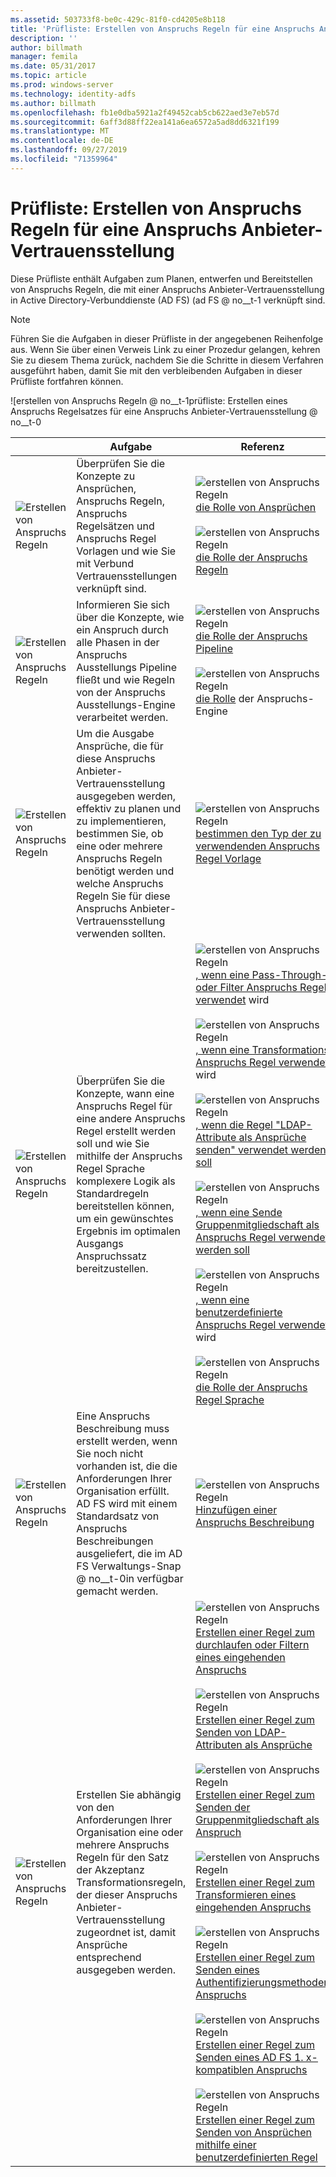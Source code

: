 ```yaml
---
ms.assetid: 503733f8-be0c-429c-81f0-cd4205e8b118
title: 'Prüfliste: Erstellen von Anspruchs Regeln für eine Anspruchs Anbieter-Vertrauensstellung'
description: ''
author: billmath
manager: femila
ms.date: 05/31/2017
ms.topic: article
ms.prod: windows-server
ms.technology: identity-adfs
ms.author: billmath
ms.openlocfilehash: fb1e0dba5921a2f49452cab5cb622aed3e7eb57d
ms.sourcegitcommit: 6aff3d88ff22ea141a6ea6572a5ad8dd6321f199
ms.translationtype: MT
ms.contentlocale: de-DE
ms.lasthandoff: 09/27/2019
ms.locfileid: "71359964"
---
```

# <a name="checklist-creating-claim-rules-for-a-claims-provider-trust"></a>Prüfliste: Erstellen von Anspruchs Regeln für eine Anspruchs Anbieter-Vertrauensstellung


Diese Prüfliste enthält Aufgaben zum Planen, entwerfen und Bereitstellen von Anspruchs Regeln, die mit einer Anspruchs Anbieter-Vertrauensstellung in Active Directory-Verbunddienste (AD FS) \(ad FS @ no__t-1 verknüpft sind.  
  
> [!NOTE]  
> Führen Sie die Aufgaben in dieser Prüfliste in der angegebenen Reihenfolge aus. Wenn Sie über einen Verweis Link zu einer Prozedur gelangen, kehren Sie zu diesem Thema zurück, nachdem Sie die Schritte in diesem Verfahren ausgeführt haben, damit Sie mit den verbleibenden Aufgaben in dieser Prüfliste fortfahren können.  
  
![erstellen von Anspruchs Regeln @ no__t-1prüfliste: Erstellen eines Anspruchs Regelsatzes für eine Anspruchs Anbieter-Vertrauensstellung @ no__t-0  
  
||Aufgabe|Referenz|  
|-|--------|-------------|  
|![Erstellen von Anspruchs Regeln](media/icon_checkboxo.gif)|Überprüfen Sie die Konzepte zu Ansprüchen, Anspruchs Regeln, Anspruchs Regelsätzen und Anspruchs Regel Vorlagen und wie Sie mit Verbund Vertrauensstellungen verknüpft sind.|![erstellen von Anspruchs Regeln](media/faa393df-4856-4431-9eda-4f4e5be72a90.gif)[die Rolle von Ansprüchen](../../ad-fs/technical-reference/The-Role-of-Claims.md)<br /><br />![erstellen von Anspruchs Regeln](media/faa393df-4856-4431-9eda-4f4e5be72a90.gif)[die Rolle der Anspruchs Regeln](../../ad-fs/technical-reference/The-Role-of-Claim-Rules.md)|  
|![Erstellen von Anspruchs Regeln](media/icon_checkboxo.gif)|Informieren Sie sich über die Konzepte, wie ein Anspruch durch alle Phasen in der Anspruchs Ausstellungs Pipeline fließt und wie Regeln von der Anspruchs Ausstellungs-Engine verarbeitet werden.|![erstellen von Anspruchs Regeln](media/faa393df-4856-4431-9eda-4f4e5be72a90.gif)[die Rolle der Anspruchs Pipeline](../../ad-fs/technical-reference/The-Role-of-the-Claims-Pipeline.md)<br /><br />![erstellen von Anspruchs Regeln](media/faa393df-4856-4431-9eda-4f4e5be72a90.gif)[die Rolle](../../ad-fs/technical-reference/The-Role-of-the-Claims-Engine.md) der Anspruchs-Engine|  
|![Erstellen von Anspruchs Regeln](media/icon_checkboxo.gif)|Um die Ausgabe Ansprüche, die für diese Anspruchs Anbieter-Vertrauensstellung ausgegeben werden, effektiv zu planen und zu implementieren, bestimmen Sie, ob eine oder mehrere Anspruchs Regeln benötigt werden und welche Anspruchs Regeln Sie für diese Anspruchs Anbieter-Vertrauensstellung verwenden sollten.|![erstellen von Anspruchs Regeln](media/faa393df-4856-4431-9eda-4f4e5be72a90.gif)[bestimmen den Typ der zu verwendenden Anspruchs Regel Vorlage](../../ad-fs/technical-reference/Determine-the-Type-of-Claim-Rule-Template-to-Use.md)|  
|![Erstellen von Anspruchs Regeln](media/icon_checkboxo.gif)|Überprüfen Sie die Konzepte, wann eine Anspruchs Regel für eine andere Anspruchs Regel erstellt werden soll und wie Sie mithilfe der Anspruchs Regel Sprache komplexere Logik als Standardregeln bereitstellen können, um ein gewünschtes Ergebnis im optimalen Ausgangs Anspruchssatz bereitzustellen.|![erstellen von Anspruchs Regeln](media/faa393df-4856-4431-9eda-4f4e5be72a90.gif)[, wenn eine Pass-Through-oder Filter Anspruchs Regel verwendet](../../ad-fs/technical-reference/When-to-Use-a-Pass-Through-or-Filter-Claim-Rule.md) wird<br /><br />![erstellen von Anspruchs Regeln](media/faa393df-4856-4431-9eda-4f4e5be72a90.gif)[, wenn eine Transformations Anspruchs Regel verwendet](../../ad-fs/technical-reference/When-to-Use-a-Transform-Claim-Rule.md) wird<br /><br />![erstellen von Anspruchs Regeln](media/faa393df-4856-4431-9eda-4f4e5be72a90.gif)[, wenn die Regel "LDAP-Attribute als Ansprüche senden" verwendet werden soll](../../ad-fs/technical-reference/When-to-Use-a-Send-LDAP-Attributes-as-Claims-Rule.md)<br /><br />![erstellen von Anspruchs Regeln](media/faa393df-4856-4431-9eda-4f4e5be72a90.gif)[, wenn eine Sende Gruppenmitgliedschaft als Anspruchs Regel verwendet werden soll](../../ad-fs/technical-reference/When-to-Use-a-Send-Group-Membership-as-a-Claim-Rule.md)<br /><br />![erstellen von Anspruchs Regeln](media/faa393df-4856-4431-9eda-4f4e5be72a90.gif)[, wenn eine benutzerdefinierte Anspruchs Regel verwendet](../../ad-fs/technical-reference/When-to-Use-a-Custom-Claim-Rule.md) wird<br /><br />![erstellen von Anspruchs Regeln](media/faa393df-4856-4431-9eda-4f4e5be72a90.gif)[die Rolle der Anspruchs Regel Sprache](../../ad-fs/technical-reference/The-Role-of-the-Claim-Rule-Language.md)|  
|![Erstellen von Anspruchs Regeln](media/icon_checkboxo.gif)|Eine Anspruchs Beschreibung muss erstellt werden, wenn Sie noch nicht vorhanden ist, die die Anforderungen Ihrer Organisation erfüllt. AD FS wird mit einem Standardsatz von Anspruchs Beschreibungen ausgeliefert, die im AD FS Verwaltungs-Snap @ no__t-0in verfügbar gemacht werden.|![erstellen von Anspruchs Regeln](media/15dd35b6-6cc6-421f-93f8-7109920e7144.gif)[Hinzufügen einer Anspruchs Beschreibung](../../ad-fs/operations/Add-a-Claim-Description.md)|  
|![Erstellen von Anspruchs Regeln](media/icon_checkboxo.gif)|Erstellen Sie abhängig von den Anforderungen Ihrer Organisation eine oder mehrere Anspruchs Regeln für den Satz der Akzeptanz Transformationsregeln, der dieser Anspruchs Anbieter-Vertrauensstellung zugeordnet ist, damit Ansprüche entsprechend ausgegeben werden.|![erstellen von Anspruchs Regeln](media/15dd35b6-6cc6-421f-93f8-7109920e7144.gif)[Erstellen einer Regel zum durchlaufen oder Filtern eines eingehenden Anspruchs](../../ad-fs/operations/Create-a-Rule-to-Pass-Through-or-Filter-an-Incoming-Claim.md)<br /><br />![erstellen von Anspruchs Regeln](media/15dd35b6-6cc6-421f-93f8-7109920e7144.gif)[Erstellen einer Regel zum Senden von LDAP-Attributen als Ansprüche](../../ad-fs/operations/Create-a-Rule-to-Send-LDAP-Attributes-as-Claims.md)<br /><br />![erstellen von Anspruchs Regeln](media/15dd35b6-6cc6-421f-93f8-7109920e7144.gif)[Erstellen einer Regel zum Senden der Gruppenmitgliedschaft als Anspruch](../../ad-fs/operations/Create-a-Rule-to-Send-Group-Membership-as-a-Claim.md)<br /><br />![erstellen von Anspruchs Regeln](media/15dd35b6-6cc6-421f-93f8-7109920e7144.gif)[Erstellen einer Regel zum Transformieren eines eingehenden Anspruchs](../../ad-fs/operations/Create-a-Rule-to-Transform-an-Incoming-Claim.md)<br /><br />![erstellen von Anspruchs Regeln](media/15dd35b6-6cc6-421f-93f8-7109920e7144.gif)[Erstellen einer Regel zum Senden eines Authentifizierungsmethoden Anspruchs](../../ad-fs/operations/Create-a-Rule-to-Send-an-Authentication-Method-Claim.md)<br /><br />![erstellen von Anspruchs Regeln](media/15dd35b6-6cc6-421f-93f8-7109920e7144.gif)[Erstellen einer Regel zum Senden eines AD FS 1. x-kompatiblen Anspruchs](../../ad-fs/operations/Create-a-Rule-to-Send-an-AD-FS-1x-Compatible-Claim.md)<br /><br />![erstellen von Anspruchs Regeln](media/15dd35b6-6cc6-421f-93f8-7109920e7144.gif)[Erstellen einer Regel zum Senden von Ansprüchen mithilfe einer benutzerdefinierten Regel](../../ad-fs/operations/Create-a-Rule-to-Send-Claims-Using-a-Custom-Rule.md)|  
  


